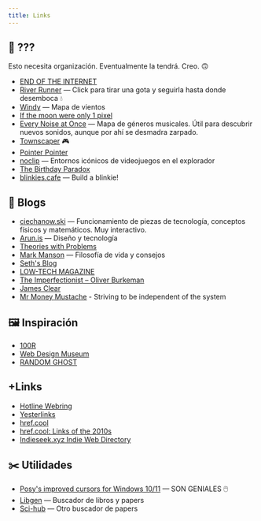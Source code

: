 ```yaml
---
title: Links
---
```


## 🤔 ???

Esto necesita organización. Eventualmente la tendrá. Creo. 🙃

- [END OF THE INTERNET](https://hmpg.net/)
- [River Runner](https://river-runner-global.samlearner.com/) — Click para tirar una gota y seguirla hasta donde desemboca 💧
- [Windy](https://www.windy.com/) — Mapa de vientos
- [If the moon were only 1 pixel](https://joshworth.com/dev/pixelspace/pixelspace_solarsystem.html)
- [Every Noise at Once](https://everynoise.com/) — Mapa de géneros musicales. Útil para descubrir nuevos sonidos, aunque por ahí se desmadra zarpado.
- [Townscaper](https://oskarstalberg.com/Townscaper/) 🎮
- [Pointer Pointer](https://pointerpointer.com/)
- [noclip](https://noclip.website/) — Entornos icónicos de videojuegos en el explorador
- [The Birthday Paradox](https://pudding.cool/2018/04/birthday-paradox/)
- [blinkies.cafe](blinkies.cafe) — Build a blinkie!

## 📖 Blogs

- [ciechanow.ski](https://ciechanow.ski/) — Funcionamiento de piezas de tecnología, conceptos físicos y matemáticos. Muy interactivo.
- [Arun.is](https://www.arun.is/) — Diseño y tecnología
- [Theories with Problems](http://www.thekeyboard.org.uk/)
- [Mark Manson](https://markmanson.net/archive) — Filosofía de vida y consejos
- [Seth's Blog](seths.blog)
- [LOW-TECH MAGAZINE](https://solar.lowtechmagazine.com/)
- [The Imperfectionist – Oliver Burkeman](https://www.oliverburkeman.com/posts)
- [James Clear](https://jamesclear.com)
- [Mr Money Mustache](https://www.mrmoneymustache.com/2013/02/22/getting-rich-from-zero-to-hero-in-one-blog-post/) - Striving to be independent of the system

## 🖼️ Inspiración

- [100R](http://100r.co)
- [Web Design Museum](https://www.webdesignmuseum.org/)
- [RANDOM GHOST](https://randomghost.tumblr.com/)

## +Links

- [Hotline Webring](https://hotlinewebring.club/)
- [Yesterlinks](https://links.yesterweb.org/)
- [href.cool](https://href.cool/)
- [href.cool: Links of the 2010s](https://href.cool/2010s/)
- [Indieseek.xyz Indie Web Directory](indieseek.xyz)

## ✂️ Utilidades

- [Posy's improved cursors for Windows 10/11](http://www.michieldb.nl/other/cursors/) — SON GENIALES 🖱️
- [Libgen](https://libgen.fun/) — Buscador de libros y papers
- [Sci-hub](https://sci-hub.se/) — Otro buscador de papers
